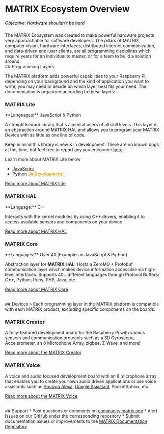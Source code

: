 # MATRIX Ecosystem Overview
<h5 style="padding-top:0; font-weight:500;">Objective: Hardware shouldn't be hard</h5>
The MATRIX Ecosystem was created to make powerful hardware projects very approachable for software developers. The pillars of MATRIX, computer vision, hardware interfaces, distributed internet communication, and data-driven end-user clients, are all programming disciplines which require years for an individual to master, or for a team to build a solution around.

<br/>
## Programming Layers

The MATRIX platform adds powerful capabilities to your Raspberry Pi, depending on your background and the kind of application you want to write, you may need to decide on which layer best fits your need. The documentation is organized according to these layers:

<h3 style="padding-top:0;">MATRIX Lite</h3>
**Languages:** JavaScript & Python

A straightforward library that's aimed at users of all skill levels. This layer is an abstraction around MATRIX HAL and allows you to program your MATRIX Device with as little as one line of code. 

Keep in mind this library is new & in development. There are no known bugs at this time, but feel free to report any you encounter <a href="https://github.com/matrix-io/matrix-lite-js/issues" target="_blank">here</a>.

Learn more about MATRIX Lite below

- <a href="https://github.com/matrix-io/matrix-lite-js" target="_blank">JavaScript</a>
- <a href="https://github.com/matrix-io/matrix-lite-py" target="_blank">Python <span style="color: orange">(***In Development***)</span></a>

[Read more about MATRIX Lite](matrix-lite/overview)

<h3 style="padding-top:0;">MATRIX HAL</h3>
**Language:** C++

Interacts with the kernel modules by using C++ drivers, enabling it to access available sensors and components on your device.

[Read more about MATRIX HAL](matrix-hal/overview)

<h3 style="padding-top:0;">MATRIX Core</h3>
**Languages:** Over 40 (Examples in JavaScript & Python)

Abstraction layer for **MATRIX HAL**. Hosts a ZeroMQ + Protobuf communication layer which makes device information accessible via high-level interfaces. Supports 40+ different languages through Protocol Buffers: C++, Python, Ruby, PHP, Java, etc.<br/>

[Read more about MATRIX Core](matrix-core/overview)

<br/>
## Devices
> Each programming layer in the MATRIX platform is compatible with each MATRIX product, excluding specific components on the boards.

<h3 style="padding-top:0;">MATRIX Creator</h3>

<!-- ![](img/matrix-creator.png) -->
A fully-featured development board for the Raspberry Pi with various sensors and communication protocols such as a 3D Gyroscope, Accelerometer, an 8 Microphone Array, zigbee, Z-Wave, and more!

[Read more about the MATRIX Creator](matrix-creator/overview.md)

<h3 style="padding-top:0;">MATRIX Voice</h3>
<!-- ![](img/matrix-voice.png) -->
A voice and audio focused development board with an 8 microphone array that enables you to create your own audio driven applications or use voice assistants such as 
<a href="https://www.hackster.io/matrix-labs/matrix-voice-and-matrix-creator-running-alexa-c-version-9b9d8d" target="_blank">Amazon Alexa</a>, 
<a href="https://www.hackster.io/matrix-labs/matrix-voice-and-matrix-creator-running-google-assistant-e9751e" target="_blank">Google Assistant</a>, 
PocketSphinx, etc.

[Read more about the MATRIX Voice](matrix-voice/overview.md)

<br/>
## Support
* Post questions or comments on <a href="https://community.matrix.one" target="_blank">community.matrix.one</a>
* Alert issues on our <a href="https://github.com/matrix-io" target="_blank">GitHub</a> under the corresponding repository
* Submit documentation issues or improvements to the <a href="https://github.com/matrix-io/matrix-documentation/issues" target="_blank">MATRIX Documentation Repository</a>

